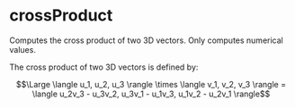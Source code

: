 # crossProduct
Computes the cross product of two 3D vectors. Only computes numerical values.

The cross product of two 3D vectors is defined by:

```math
\Large
\langle u_1, u_2, u_3 \rangle \times \langle v_1, v_2, v_3 \rangle = \langle u_2v_3 - u_3v_2, u_3v_1 - u_1v_3, u_1v_2 - u_2v_1 \rangle
```
